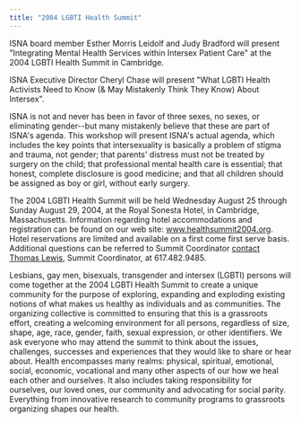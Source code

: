 ```yaml
---
title: "2004 LGBTI Health Summit"
---
```


ISNA board member Esther Morris Leidolf and Judy Bradford will present "Integrating Mental Health Services within Intersex Patient Care" at the 2004 LGBTI Health Summit in Cambridge.  
  
ISNA Executive Director Cheryl Chase will present "What LGBTI Health Activists Need to Know (& May Mistakenly Think They Know) About Intersex".  
  
ISNA is not and never has been in favor of three sexes, no sexes, or eliminating gender--but many mistakenly believe that these are part of ISNA's agenda. This workshop will present ISNA's actual agenda, which includes the key points that intersexuality is basically a problem of stigma and trauma, not gender; that parents' distress must not be treated by surgery on the child; that professional mental health care is essential; that honest, complete disclosure is good medicine; and that all children should be assigned as boy or girl, without early surgery.  
  
The 2004 LGBTI Health Summit will be held Wednesday August 25 through Sunday August 29, 2004, at the Royal Sonesta Hotel, in Cambridge, Massachusetts. Information regarding hotel accommodations and registration can be found on our web site: <a href="http://www.healthsummit2004.org" target="_blank">www.healthsummit2004.org</a>. Hotel reservations are limited and available on a first come first serve basis. Additional questions can be referred to Summit Coordinator <a href="http://www.healthsummit2004.org/contact.htm" target="_blank">contact Thomas Lewis</a>, Summit Coordinator, at 617.482.9485.  
  
Lesbians, gay men, bisexuals, transgender and intersex (LGBTI) persons will come together at the 2004 LGBTI Health Summit to create a unique community for the purpose of exploring, expanding and exploding existing notions of what makes us healthy as individuals and as communities. The organizing collective is committed to ensuring that this is a grassroots effort, creating a welcoming environment for all persons, regardless of size, shape, age, race, gender, faith, sexual expression, or other identifiers. We ask everyone who may attend the summit to think about the issues, challenges, successes and experiences that they would like to share or hear about. Health encompasses many realms: physical, spiritual, emotional, social, economic, vocational and many other aspects of our how we heal each other and ourselves. It also includes taking responsibility for ourselves, our loved ones, our community and advocating for social parity. Everything from innovative research to community programs to grassroots organizing shapes our health.